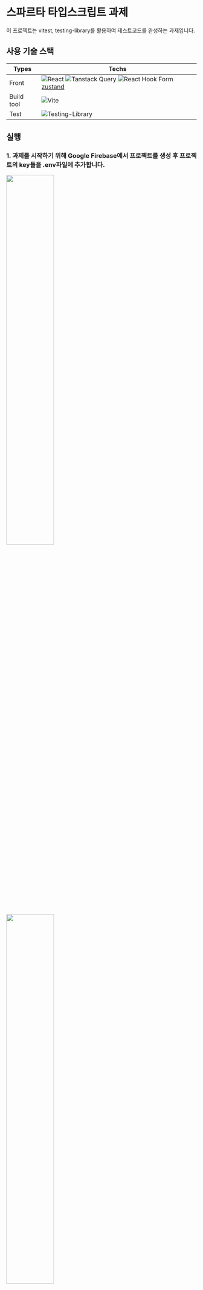 # 스파르타 타입스크립트 과제

이 프로젝트는 vitest, testing-library를 활용하여 테스트코드를 완성하는 과제입니다.

## 사용 기술 스택

| Types      | Techs                                                                                                                                                                                                                                                                                                                                                                                                                                                                                                |
| ---------- | ---------------------------------------------------------------------------------------------------------------------------------------------------------------------------------------------------------------------------------------------------------------------------------------------------------------------------------------------------------------------------------------------------------------------------------------------------------------------------------------------------- |
| Front      | ![React](https://img.shields.io/badge/react-%2320232a.svg?style=flat&logo=react&logoColor=%2361DAFB) ![Tanstack Query](https://img.shields.io/badge/-tanstack%20Query-FF4154?style=flat&logo=react%20query&logoColor=white) ![React Hook Form](https://img.shields.io/badge/React%20Hook%20Form-%23EC5990.svg?style=flat&logo=reacthookform&logoColor=white) [zustand](https://github.com/pmndrs/zustand) |
| Build tool | ![Vite](https://img.shields.io/badge/vite-%23646CFF.svg?style=flat&logo=vite&logoColor=white) |                                                                                                                                                                                                                  |
| Test       | ![Testing-Library](https://img.shields.io/badge/-Testing%20Library-%23E33332?style=flat&logo=testing-library&logoColor=white) |

## 실행

### 1. 과제를 시작하기 위해 Google Firebase에서 프로젝트를 생성 후 프로젝트의 key들을 .env파일에 추가합니다.

<img src="https://github.com/user-attachments/assets/b8867200-cebf-4dbf-b708-d36b2975433a" width="50%" />
<img src="https://github.com/user-attachments/assets/eb922e23-8774-489d-956b-1d49dc8a2a1e" width="50%" />
<img src="https://github.com/user-attachments/assets/d4618067-52f7-47c5-a4b4-20d51a9b517d" width="50%" />
<img src="https://github.com/user-attachments/assets/b6638995-05f8-4e13-a2a0-533d52f6e88a" width="50%" />

```
#.env
VITE_FIREBASE_API_KEY="FIREBASE_API_KEY"
VITE_FIREBASE_AUTH_DOMAIN="FIREBASE_AUTH_DOMAIN"
VITE_FIREBASE_PROJECT_ID="FIREBASE_PROJECT_ID"
VITE_FIREBASE_STORAGE_BUCKET="FIREBASE_STORAGE_BUCKET"
VITE_FIREBASE_MESSAGING_SENDER_ID="FIREBASE_MESSAGING_SENDER_ID"
VITE_FIREBASE_APP_ID="FIREBASE_APP_ID"
```

### 2. Firebase 콘솔에서 Authentication을 프로비저닝 합니다.
<img src="https://github.com/user-attachments/assets/4ec0175e-57de-4800-aa83-2415d88c74bc" width="30%" />

- Authentication에서 이메일과 비밀번호를 사용하도록 설정해줍니다.
<img src="https://github.com/user-attachments/assets/4de88fe0-68dd-4482-9deb-69d8909479ae" width="50%" />

### 3. Firebase 콘솔에서 Firestore Database를 프로비저닝 합니다.
<img src="https://github.com/user-attachments/assets/3ef7edaf-e061-43bc-aa42-ecdf13af498a" width="30%" />
<br/>
<img src="https://github.com/user-attachments/assets/ca5919f6-6969-49b4-af7f-1d9edfba8898" width="50%" />
<img src="https://github.com/user-attachments/assets/93b46988-d6e1-4b35-b6c7-14e55cf53f95" width="50%" />

- Firestore Database를 사용하기 위해 규칙을 다음과 같이 수정해줍니다.
<img src="https://github.com/user-attachments/assets/51042f45-82c8-4ad5-99f2-57007ed41fa1" width="50%" />

```
rules_version = '2';
service cloud.firestore {
  match /databases/{database}/documents {
    match /{document=**} {
      allow read, write: if true;
    }
  }
}
```

- Firestore Database 내에서 필터링 기능을 사용하기 위해 다음과 같이 색인을 추가해줍니다.

<img src="https://github.com/user-attachments/assets/8a0225c6-c18a-4e10-8e81-137e40879fb7" width="50%" />

<table width="100%">
  <tr>
    <th width="33%">상품명 필터링</th>
    <th width="33%">카테고리 필터링</th>
    <th width="33%">가격 필터링</th>  
  </tr>
  <tr>
    <td><img src="https://github.com/user-attachments/assets/05c5e891-b401-4c6f-80e5-fffe5af6456c" width="100%" /></td>
    <td><img src="https://github.com/user-attachments/assets/896aa856-ae0d-4a3f-bfc5-77d647740674" width="100%" /></td>
    <td><img src="https://github.com/user-attachments/assets/bf93216e-2bbe-40b8-b1ba-7241ef96e245" width="100%" /></td>
  </tr>
</table>

<table width="100%">
  <tr>
    <th width="33%">상품명 + 가격 필터링</th>
    <th width="33%">상품명 + 카테고리 필터링</th>
    <th width="33%">카테고리 + 가격 필터링</th>
  </tr>
  <tr>
    <td><img src="https://github.com/user-attachments/assets/2a4ee6f9-1362-4f6c-9b91-a731f244f393" width="100%" /></td>
    <td><img src="https://github.com/user-attachments/assets/c4822cff-ccaf-4fd7-8326-cf8dcac04db1" width="100%" /></td>
    <td><img src="https://github.com/user-attachments/assets/ed1a0e83-2946-488c-9623-aabd9f1e652a" width="100%" /></td>
  </tr>
</table>

<table width="100%">
  <tr>
    <th width="33%">상품명 + 카테고리 + 가격 필터링</th>
  </tr>
  <tr>
    <td><img src="https://github.com/user-attachments/assets/b012f1e1-917c-45c5-b218-7e55af9f71a7" width="100%" /></td>
  </tr>
</table>



### 4. Firebase 콘솔에서 Firebase Storage를 프로비저닝 합니다.
<img src="https://github.com/user-attachments/assets/4ac6216e-09b2-44f3-bc00-174056a6b7d9" width="30%" />
<br/>
<img src="https://github.com/user-attachments/assets/e89e3ff5-1bac-4155-858d-dfc110e3e168" width="50%" />

- Storage를 사용하기 위해 규칙을 다음과 같이 수정해줍니다.
<img src="https://github.com/user-attachments/assets/516a5ecf-7ba1-4f33-8a23-75159ef9efdf" width="50%" />

```
rules_version = '2';
service firebase.storage {
  match /b/{bucket}/o {
    match /{allPaths=**} {
      allow read, write: if request.auth != null;
    }
  }
}
```



### 5. 의존성 라이브러리를 설치한 뒤 어플리케이션을 실행합니다.
```sh
$ pnpm i
$ pnpm run dev
$ pnpm run test
```

## 기능
<table width="100%">
  <tr>
    <th width="50%">회원가입 페이지</th>
    <th width="50%">로그인 페이지</th>
  </tr>
  <tr>
    <td><img src="https://github.com/user-attachments/assets/5e76dc63-4dc8-4239-9a56-df068a888f33" width="100%" /></td>
    <td><img src="https://github.com/user-attachments/assets/ec80d445-0f72-4348-ad23-2cee822cbaf5" width="100%" /></td>
  </tr>
</table>

<table width="100%">
  <tr>
    <th width="50%">메인 페이지</th>
    <th width="50%">장바구니 페이지</th>
  </tr>
  <tr>
    <td><img src="https://github.com/user-attachments/assets/832c7f09-8233-4e31-9291-ccd2708e9179" width="100%" /></td>
    <td><img src="https://github.com/user-attachments/assets/bc338d6e-bb7f-438d-b097-9431388d4aa6" width="100%" /></td>
  </tr>
</table>

<table width="100%">
  <tr>
    <th width="50%">주문 페이지</th>
  </tr>
  <tr>
    <td><img src="https://github.com/user-attachments/assets/6d23a2ca-d514-4354-b655-d4e194f9bad9" width="100%" /></td>
  </tr>
</table>

<table width="100%">
  <tr>
    <th width="50%">상품 등록 기능</th>
    <th width="50%">필터링 기능</th>
  </tr>
  <tr>
    <td><img src="https://github.com/user-attachments/assets/9323cc52-87a0-4f58-8f13-5b54ab2801fc" width="100%" /></td>
    <td><img src="https://github.com/user-attachments/assets/02333df1-68e5-4fde-8877-6aad1a79dc40" width="100%" /></td>
  </tr>
</table>
